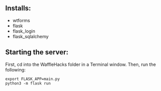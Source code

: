 ## Installs:
- wtforms
- flask
- flask_login
- flask_sqlalchemy

## Starting the server:
First, cd into the WaffleHacks folder in a Terminal window. Then, run the following:
```
export FLASK_APP=main.py
python3 -m flask run
```
